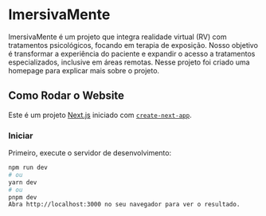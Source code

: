 # ImersivaMente

ImersivaMente é um projeto que integra realidade virtual (RV) com tratamentos psicológicos, focando em terapia de exposição. Nosso objetivo é transformar a experiência do paciente e expandir o acesso a tratamentos especializados, inclusive em áreas remotas. Nesse projeto foi criado uma homepage para explicar mais sobre o projeto. 

## Como Rodar o Website

Este é um projeto [Next.js](https://nextjs.org/) iniciado com [`create-next-app`](https://github.com/vercel/next.js/tree/canary/packages/create-next-app).

### Iniciar

Primeiro, execute o servidor de desenvolvimento:

```bash
npm run dev
# ou
yarn dev
# ou
pnpm dev
Abra http://localhost:3000 no seu navegador para ver o resultado.
